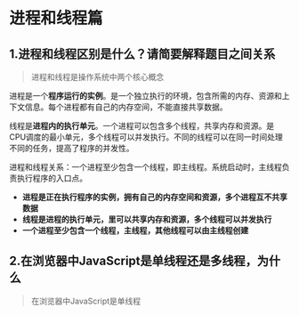# 								进程和线程篇

## 1.进程和线程区别是什么？请简要解释题目之间关系

> 进程和线程是操作系统中两个核心概念

进程是一个**程序运行的实例**。是一个独立执行的环境，包含所需的内存、资源和上下文信息。每个进程都有自己的内存空间，不能直接共享数据。

线程是**进程内的执行单元**。一个进程可以包含多个线程，共享内存和资源。是CPU调度的最小单元，多个线程可以并发执行。不同的线程可以在同一时间处理不同的任务，提高了程序的并发性。

进程和线程关系：一个进程至少包含一个线程，即主线程。系统启动时，主线程负责执行程序的入口点。

- **进程是正在执行程序的实例，拥有自己的内存空间和资源，多个进程互不共享数据**
- **线程是进程的执行单元，里可以共享内存和资源，多个线程可以并发执行**
- **一个进程至少包含一个线程，主线程，其他线程可以由主线程创建**

## 2.在浏览器中JavaScript是单线程还是多线程，为什么

> 在浏览器中JavaScript是单线程

